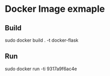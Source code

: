 # Docker Image exmaple

## Build
sudo docker build . -t docker-flask

## Run
sudo docker run -ti 9317a9f6ac4e 
